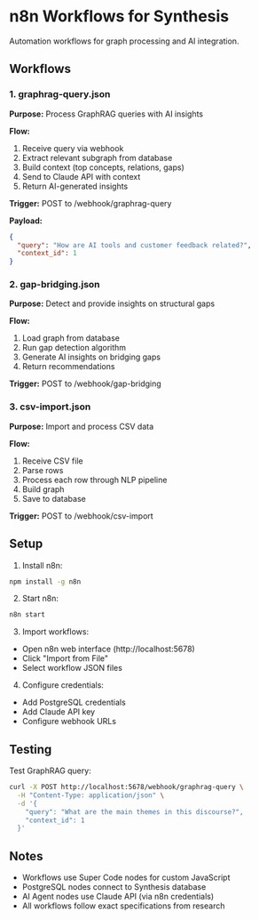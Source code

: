 # n8n Workflows for Synthesis

Automation workflows for graph processing and AI integration.

## Workflows

### 1. graphrag-query.json
**Purpose:** Process GraphRAG queries with AI insights

**Flow:**
1. Receive query via webhook
2. Extract relevant subgraph from database
3. Build context (top concepts, relations, gaps)
4. Send to Claude API with context
5. Return AI-generated insights

**Trigger:** POST to /webhook/graphrag-query

**Payload:**
```json
{
  "query": "How are AI tools and customer feedback related?",
  "context_id": 1
}
```

### 2. gap-bridging.json
**Purpose:** Detect and provide insights on structural gaps

**Flow:**
1. Load graph from database
2. Run gap detection algorithm
3. Generate AI insights on bridging gaps
4. Return recommendations

**Trigger:** POST to /webhook/gap-bridging

### 3. csv-import.json
**Purpose:** Import and process CSV data

**Flow:**
1. Receive CSV file
2. Parse rows
3. Process each row through NLP pipeline
4. Build graph
5. Save to database

**Trigger:** POST to /webhook/csv-import

## Setup

1. Install n8n:
```bash
npm install -g n8n
```

2. Start n8n:
```bash
n8n start
```

3. Import workflows:
- Open n8n web interface (http://localhost:5678)
- Click "Import from File"
- Select workflow JSON files

4. Configure credentials:
- Add PostgreSQL credentials
- Add Claude API key
- Configure webhook URLs

## Testing

Test GraphRAG query:
```bash
curl -X POST http://localhost:5678/webhook/graphrag-query \
  -H "Content-Type: application/json" \
  -d '{
    "query": "What are the main themes in this discourse?",
    "context_id": 1
  }'
```

## Notes

- Workflows use Super Code nodes for custom JavaScript
- PostgreSQL nodes connect to Synthesis database
- AI Agent nodes use Claude API (via n8n credentials)
- All workflows follow exact specifications from research

